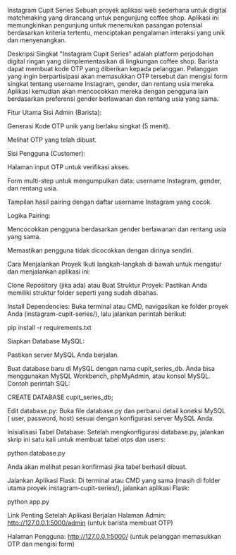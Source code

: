 Instagram Cupit Series
Sebuah proyek aplikasi web sederhana untuk digital matchmaking yang dirancang untuk pengunjung coffee shop. Aplikasi ini memungkinkan pengunjung untuk menemukan pasangan potensial berdasarkan kriteria tertentu, menciptakan pengalaman interaksi yang unik dan menyenangkan.

Deskripsi Singkat
"Instagram Cupit Series" adalah platform perjodohan digital ringan yang diimplementasikan di lingkungan coffee shop. Barista dapat membuat kode OTP yang diberikan kepada pelanggan. Pelanggan yang ingin berpartisipasi akan memasukkan OTP tersebut dan mengisi form singkat tentang username Instagram, gender, dan rentang usia mereka. Aplikasi kemudian akan mencocokkan mereka dengan pengguna lain berdasarkan preferensi gender berlawanan dan rentang usia yang sama.

Fitur Utama
Sisi Admin (Barista):

Generasi Kode OTP unik yang berlaku singkat (5 menit).

Melihat OTP yang telah dibuat.

Sisi Pengguna (Customer):

Halaman input OTP untuk verifikasi akses.

Form multi-step untuk mengumpulkan data: username Instagram, gender, dan rentang usia.

Tampilan hasil pairing dengan daftar username Instagram yang cocok.

Logika Pairing:

Mencocokkan pengguna berdasarkan gender berlawanan dan rentang usia yang sama.

Memastikan pengguna tidak dicocokkan dengan dirinya sendiri.

Cara Menjalankan Proyek
Ikuti langkah-langkah di bawah untuk mengatur dan menjalankan aplikasi ini:

Clone Repository (jika ada) atau Buat Struktur Proyek:
Pastikan Anda memiliki struktur folder seperti yang sudah dibahas.

Install Dependencies:
Buka terminal atau CMD, navigasikan ke folder proyek Anda (instagram-cupit-series/), lalu jalankan perintah berikut:

pip install -r requirements.txt

Siapkan Database MySQL:

Pastikan server MySQL Anda berjalan.

Buat database baru di MySQL dengan nama cupit_series_db. Anda bisa menggunakan MySQL Workbench, phpMyAdmin, atau konsol MySQL. Contoh perintah SQL:

CREATE DATABASE cupit_series_db;

Edit database.py: Buka file database.py dan perbarui detail koneksi MySQL ( user, password, host) sesuai dengan konfigurasi server MySQL Anda.

Inisialisasi Tabel Database:
Setelah mengkonfigurasi database.py, jalankan skrip ini satu kali untuk membuat tabel otps dan users:

python database.py

Anda akan melihat pesan konfirmasi jika tabel berhasil dibuat.

Jalankan Aplikasi Flask:
Di terminal atau CMD yang sama (masih di folder utama proyek instagram-cupit-series/), jalankan aplikasi Flask:

python app.py

Link Penting Setelah Aplikasi Berjalan
Halaman Admin: http://127.0.0.1:5000/admin (untuk barista membuat OTP)

Halaman Pengguna: http://127.0.0.1:5000/ (untuk pelanggan memasukkan OTP dan mengisi form)